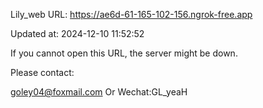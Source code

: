 Lily_web URL: https://ae6d-61-165-102-156.ngrok-free.app

Updated at: 2024-12-10 11:52:52

If you cannot open this URL, the server might be down.

Please contact: 

goley04@foxmail.com Or Wechat:GL_yeaH